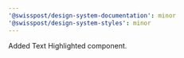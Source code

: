 ```yaml
---
'@swisspost/design-system-documentation': minor
'@swisspost/design-system-styles': minor
---
```


Added Text Highlighted component.
